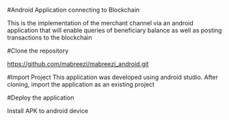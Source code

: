 #Android Application connecting to Blockchain

This is the implementation of the merchant channel via an android application that will enable queries of beneficiary balance as well as posting transactions to the blockchain

#Clone the repository

https://github.com/mabreezi/mabreezi_android.git

#Import Project
This application was developed using android studio. 
After cloning, import the application as an existing project

#Deploy the application

Install APK to android device


